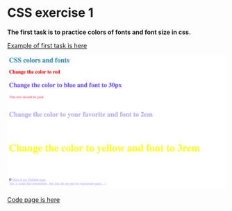 # CSS exercise 1

**The first task is to practice colors of fonts and font size in css.**

[Example of first task is here](https://yaninatrekhleb.github.io/learn-html-css/css/exercise-1/learn-css-colors.html)

![How it looks](css-colors.png)

[Code page is here](learn-html-css/css/exercise-1/learn-css-colors.html)